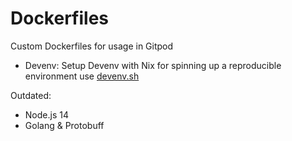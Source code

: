 # Dockerfiles

Custom Dockerfiles for usage in Gitpod

- Devenv: Setup Devenv with Nix for spinning up a reproducible environment use [devenv.sh](devenv.sh)

Outdated: 

- Node.js 14
- Golang & Protobuff

